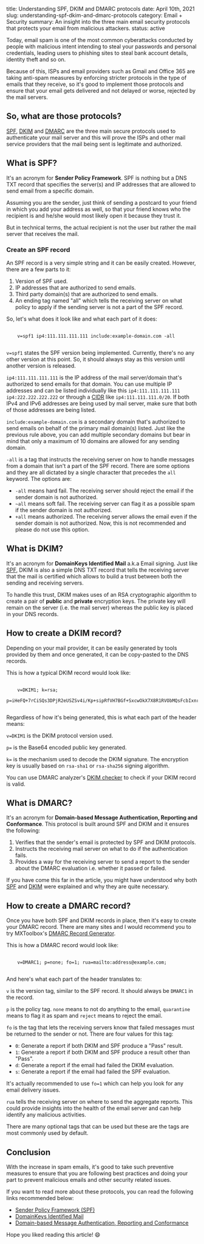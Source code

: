 title: Understanding SPF, DKIM and DMARC protocols
date: April 10th, 2021
slug: understanding-spf-dkim-and-dmarc-protocols
category: Email + Security
summary: An insight into the three main email security protocols that protects your email from malicious attackers.
status: active

Today, email spam is one of the most common cyberattacks conducted by people with malicious intent intending to steal your passwords and personal credentials, leading users to phishing sites to steal bank account details, identity theft and so on.

Because of this, ISPs and email providers such as Gmail and Office 365 are taking anti-spam measures by enforcing stricter protocols in the type of emails that they receive, so it's good to implement those protocols and ensure that your email gets delivered and not delayed or worse, rejected by the mail servers.

## So, what are those protocols?
[SPF](#spf-record), [DKIM](#dkim-record) and [DMARC](#dmarc-record) are the three main secure protocols used to authenticate your mail server and this will prove the ISPs and other mail service providers that the mail being sent is legitimate and authorized.

## <a id="spf-record"></a> What is SPF?
It's an acronym for **Sender Policy Framework**. SPF is nothing but a DNS TXT record that specifies the server(s) and IP addresses that are allowed to send email from a specific domain.

Assuming you are the sender, just think of sending a postcard to your friend in which you add your address as well, so that your friend knows who the recipient is and he/she would most likely open it because they trust it.

But in technical terms, the actual recipient is not the user but rather the mail server that receives the mail.

### Create an SPF record
An SPF record is a very simple string and it can be easily created. However, there are a few parts to it:

1. Version of SPF used.
2. IP addresses that are authorized to send emails.
3. Third party domain(s) that are authorized to send emails.
4. An ending tag named "all" which tells the receiving server on what policy to apply if the sending server is not a part of the SPF record.

So, let's what does it look like and what each part of it does:
<pre>
    <code class="txt">
    v=spf1 ip4:111.111.111.111 include:example-domain.com -all
    </code>
</pre>

`v=spf1` states the SPF version being implemented. Currently, there's no any other version at this point. So, it should always stay as this version until another version is released.

`ip4:111.111.111.111` is the IP address of the mail server/domain that's authorized to send emails for that domain. You can use multiple IP addresses and can be listed individually like this `ip4:111.111.111.111 ip4:222.222.222.222` or through a [CIDR](https://en.wikipedia.org/wiki/Classless_Inter-Domain_Routing) like `ip4:111.111.111.0/20`. If both IPv4 and IPv6 addresses are being used by mail server, make sure that both of those addresses are being listed.

`include:example-domain.com` is a secondary domain that's authorized to send emails on behalf of the primary mail domain(s) listed. Just like the previous rule above, you can add multiple secondary domains but bear in mind that only a maximum of 10 domains are allowed for any sending domain.

`-all` is a tag that instructs the receiving server on how to handle messages from a domain that isn't a part of the SPF record. There are some options and they are all dictated by a single character that precedes the `all` keyword. The options are:

- `-all` means hard fail. The receiving server should reject the email if the sender domain is not authorized.
- `~all` means soft fail. The receiving server can flag it as a possible spam if the sender domain is not authorized. 
- `+all` means authorized. The receiving server allows the email even if the sender domain is not authorized. Now, this is not recommended and please do not use this option.

## <a id="dkim-record"></a> What is DKIM?
It's an acronym for **DomainKeys Identified Mail** a.k.a Email signing. Just like [SPF](#spf-record), DKIM is also a simple DNS TXT record that tells the receiving server that the mail is certified which allows to build a trust between both the sending and receiving servers.

To handle this trust, DKIM makes uses of an RSA cryptographic algorithm to create a pair of **public** and **private** encryption keys. The private key will remain on the server (i.e. the mail server) whereas the public key is placed in your DNS records.

## How to create a DKIM record?
Depending on your mail provider, it can be easily generated by tools provided by them and once generated, it can be copy-pasted to the DNS records.

This is how a typical DKIM record would look like:
<pre>
    <code class="txt">
    v=DKIM1; k=rsa;
    p=iHeFQ+7rCiSQs3DPjR2eUSZSv4i/Kp+sipRfVH7BGf+SxcwOkX7X8R1RVObMQsFcbIxnrq7Ba2QCf0YZlL9iqJf32V+baDI8IykuDztuoNUF2Kk0pawZkbSPNHYRtLxV2CTOtc+x4eIeSeYptaiu7g7GupekLZ2DE1ODHhuP4I=
    </code>
</pre>

Regardless of how it's being generated, this is what each part of the header means:

`v=DKIM1` is the DKIM protocol version used.

`p=` is the Base64 encoded public key generated.

`k=` is the mechanism used to decode the DKIM signature. The encryption key is usually based on `rsa-sha1` or `rsa-sha256` signing algorithm.

You can use DMARC analyzer's [DKIM checker](https://dmarcanalyzer.com/dkim/dkim-checker) to check if your DKIM record is valid.

## <a id="dmarc-record"></a> What is DMARC?
It's an acronym for **Domain-based Message Authentication, Reporting and Conformance**. This protocol is built around SPF and DKIM and it ensures the following:

1. Verifies that the sender's email is protected by SPF and DKIM protocols.
2. Instructs the receiving mail server on what to do if the authentication fails.
3. Provides a way for the receiving server to send a report to the sender about the DMARC evaluation i.e. whether it passed or failed.

If you have come this far in the article, you might have understood why both [SPF](#spf-record) and [DKIM](#dkim-record) were explained and why they are quite necessary.

## How to create a DMARC record?
Once you have both SPF and DKIM records in place, then it's easy to create your DMARC record. There are many sites and I would recommend you to try MXToolbox's [DMARC Record Generator](https://mxtoolbox.com/DMARCRecordGenerator.aspx).

This is how a DMARC record would look like:
<pre>
    <code class="txt">
    v=DMARC1; p=none; fo=1; rua=mailto:address@example.com;
    </code>
</pre>

And here's what each part of the header translates to:

`v` is the version tag, similar to the SPF record. It should always be `DMARC1` in the record.

`p` is the policy tag. `none` means to not do anything to the email, `quarantine` means to flag it as spam and `reject` means to reject the email.

`fo` is the tag that lets the receiving servers know that failed messages must be returned to the sender or not. There are four values for this tag:

- `0`: Generate a report if both DKIM and SPF produce a "Pass" result.
- `1`: Generate a report if both DKIM and SPF produce a result other than "Pass".
- `d`: Generate a report if the email had failed the DKIM evaluation.
- `s`: Generate a report if the email had failed the SPF evaluation.

It's actually recommended to use `fo=1` which can help you look for any email delivery issues.

`rua` tells the receiving server on where to send the aggregate reports. This could provide insights into the health of the email server and can help identify any malicious activities.

There are many optional tags that can be used but these are the tags are most commonly used by default.

## Conclusion
With the increase in spam emails, it's good to take such preventive measures to ensure that you are following best practices and doing your part to prevent malicious emails and other security related issues.

If you want to read more about these protocols, you can read the following links recommended below:

- [Sender Policy Framework (SPF)](https://dmarcanalyzer.com/spf/)
- [DomainKeys Identified Mail](https://dkim.org)
- [Domain-based Message Authentication, Reporting and Conformance](https://dmarc.org)

Hope you liked reading this article! &#x1F604;